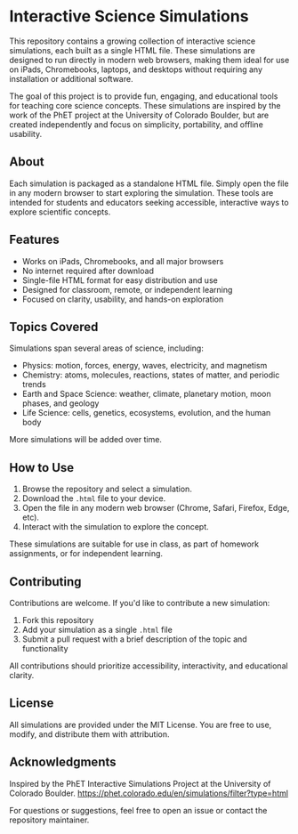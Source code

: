 # Interactive Science Simulations

This repository contains a growing collection of interactive science simulations, each built as a single HTML file. These simulations are designed to run directly in modern web browsers, making them ideal for use on iPads, Chromebooks, laptops, and desktops without requiring any installation or additional software.

The goal of this project is to provide fun, engaging, and educational tools for teaching core science concepts. These simulations are inspired by the work of the PhET project at the University of Colorado Boulder, but are created independently and focus on simplicity, portability, and offline usability.

## About

Each simulation is packaged as a standalone HTML file. Simply open the file in any modern browser to start exploring the simulation. These tools are intended for students and educators seeking accessible, interactive ways to explore scientific concepts.

## Features

- Works on iPads, Chromebooks, and all major browsers
- No internet required after download
- Single-file HTML format for easy distribution and use
- Designed for classroom, remote, or independent learning
- Focused on clarity, usability, and hands-on exploration

## Topics Covered

Simulations span several areas of science, including:

- Physics: motion, forces, energy, waves, electricity, and magnetism
- Chemistry: atoms, molecules, reactions, states of matter, and periodic trends
- Earth and Space Science: weather, climate, planetary motion, moon phases, and geology
- Life Science: cells, genetics, ecosystems, evolution, and the human body

More simulations will be added over time.

## How to Use

1. Browse the repository and select a simulation.
2. Download the `.html` file to your device.
3. Open the file in any modern web browser (Chrome, Safari, Firefox, Edge, etc).
4. Interact with the simulation to explore the concept.

These simulations are suitable for use in class, as part of homework assignments, or for independent learning.

## Contributing

Contributions are welcome. If you'd like to contribute a new simulation:

1. Fork this repository
2. Add your simulation as a single `.html` file
3. Submit a pull request with a brief description of the topic and functionality

All contributions should prioritize accessibility, interactivity, and educational clarity.

## License

All simulations are provided under the MIT License. You are free to use, modify, and distribute them with attribution.

## Acknowledgments

Inspired by the PhET Interactive Simulations Project at the University of Colorado Boulder.
https://phet.colorado.edu/en/simulations/filter?type=html

For questions or suggestions, feel free to open an issue or contact the repository maintainer.
